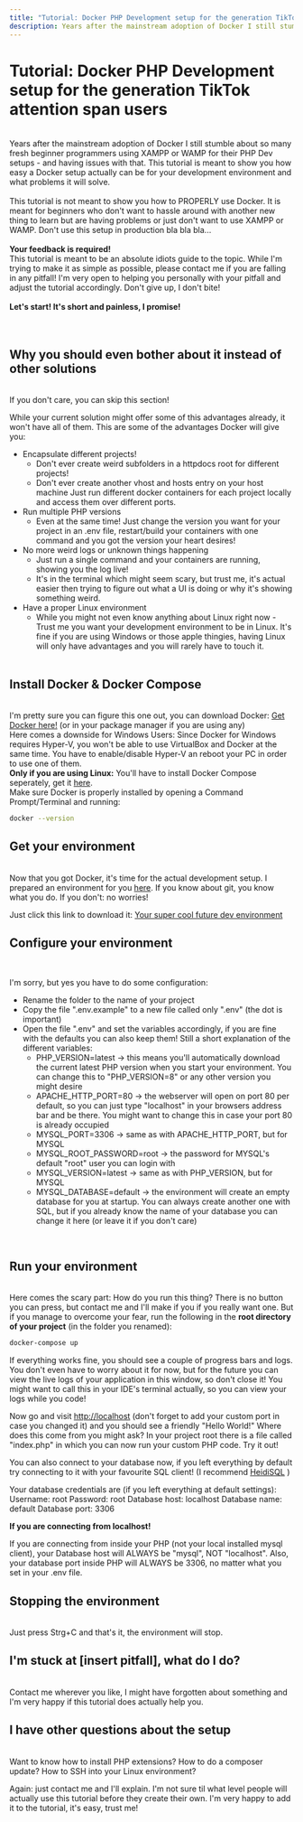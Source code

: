 ```yaml
---
title: "Tutorial: Docker PHP Development setup for the generation TikTok attention span users"
description: Years after the mainstream adoption of Docker I still stumble about so many fresh beginner programmers using XAMPP or WAMP for their PHP Dev setups - and having issues with that. This tutorial is meant to show you how easy a Docker setup actually can be for your development environment and what problems it will solve.
---
```

# Tutorial: Docker PHP Development setup for the generation TikTok attention span users
<br>
Years after the mainstream adoption of Docker I still stumble about so many fresh beginner programmers using XAMPP or WAMP for their PHP Dev setups - and having issues with that. This tutorial is meant to show you how easy a Docker setup actually can be for your development environment and what problems it will solve.
<br><br>
This tutorial is not meant to show you how to PROPERLY use Docker. It is meant for beginners who don't want to hassle around with another new thing to learn but are having problems or just don't want to use XAMPP or WAMP. Don't use this setup in production bla bla bla...
<br><br>
<b>Your feedback is required!</b><br> This tutorial is meant to be an absolute idiots guide to the topic. While I'm trying to make it as simple as possible, please contact me if you are falling in any pitfall! I'm very open to helping you personally with your pitfall and adjust the tutorial accordingly. Don't give up, I don't bite!
<br><br>
<b>Let's start! It's short and painless, I promise!</b>
<br><br><br>

## Why you should even bother about it instead of other solutions
<br>
If you don't care, you can skip this section!
<br>

While your current solution might offer some of this advantages already, it won't have all of them. This are some of the advantages Docker will give you:
- Encapsulate different projects!
    - Don't ever create weird subfolders in a httpdocs root for different projects!
    - Don't ever create another vhost and hosts entry on your host machine Just run different docker containers for each project locally and access them over different ports.
- Run multiple PHP versions
    - Even at the same time! Just change the version you want for your project in an .env file, restart/build your containers with one command and you got the version your heart desires!
- No more weird logs or unknown things happening
    - Just run a single command and your containers are running, showing you the log live!
    - It's in the terminal which might seem scary, but trust me, it's actual easier then trying to figure out what a UI is doing or why it's showing something weird.
- Have a proper Linux environment
    - While you might not even know anything about Linux right now - Trust me you want your development environment to be in Linux. It's fine if you are using Windows or those apple thingies, having Linux will only have   advantages and you will rarely have to touch it.
<br><br>
## Install Docker & Docker Compose
<br>
I'm pretty sure you can figure this one out, you can download Docker:
<a href="https://docs.docker.com/get-docker/" target="_blank" class="text-accent-1">Get Docker here!</a>
(or in your package manager if you are using any)
<br>
Here comes a downside for Windows Users: Since Docker for Windows requires Hyper-V, you won't be able to use VirtualBox and Docker at the same time. You have to enable/disable Hyper-V an reboot your PC in order to use one of them. 
<br>
<b>Only if you are using Linux:</b> You'll have to install Docker Compose seperately, get it <a href="https://docs.docker.com/compose/install/" target="_blank" class="text-accent-1"">here</a>.
<br>
Make sure Docker is properly installed by opening a Command Prompt/Terminal and running:

```bash
docker --version
```

## Get your environment
<br>
Now that you got Docker, it's time for the actual development setup.
I prepared an environment for you <a href="https://github.com/wug-ge/php-apache-mariadb-project-base" target="_blank" class="text-accent-1">here</a>.
If you know about git, you know what you do. If you don't: no worries!

Just click this link to download it: <a href="https://github.com/wug-ge/php-apache-mariadb-project-base/archive/refs/heads/main.zip" target="_blank" class="text-accent-1">Your super cool future dev environment</a>
<br>

## Configure your environment
<br>

I'm sorry, but yes you have to do some configuration:
- Rename the folder to the name of your project
- Copy the file ".env.example" to a new file called only ".env" (the dot is important)
- Open the file ".env" and set the variables accordingly, if you are fine with the defaults you can also keep them! Still a short explanation of the different variables:
    - PHP_VERSION=latest -> this means you'll automatically download the current latest PHP version when you start your environment. You can change this to "PHP_VERSION=8" or any other version you might desire
    - APACHE_HTTP_PORT=80 -> the webserver will open on port 80 per default, so you can just type "localhost" in your browsers address bar and be there. You might want to change this in case your port 80 is already occupied
    - MYSQL_PORT=3306 -> same as with APACHE_HTTP_PORT, but for MYSQL
    - MYSQL_ROOT_PASSWORD=root -> the password for MYSQL's default "root" user you can login with
    - MYSQL_VERSION=latest -> same as with PHP_VERSION, but for MYSQL
    - MYSQL_DATABASE=default -> the environment will create an empty database for you at startup. You can always create another one with SQL, but if you already know the name of your database you can change it here (or leave it if you don't care)

<br>

## Run your environment
<br>
Here comes the scary part: How do you run this thing?
There is no button you can press, but contact me and I'll make if you if you really want one. But if you manage to overcome your fear, run the following in the <b>root directory of your project</b> (in the folder you renamed):

```bash
docker-compose up
```

If everything works fine, you should see a couple of progress bars and logs. You don't even have to worry about it for now, but for the future you can view the live logs of your application in this window, so don't close it! You might want to call this in your IDE's terminal actually, so you can view your logs while you code!

Now go and visit <a href="http://localhost" target="_blank" class="text-accent-1">http://localhost</a> (don't forget to add your custom port in case you changed it) and you should see a friendly "Hello World!"
Where does this come from you might ask?
In your project root there is a file called "index.php" in which you can now run your custom PHP code. Try it out!

You can also connect to your database now, if you left everything by default try connecting to it with your favourite SQL client! (I recommend <a href="https://www.heidisql.com/" target="_blank" class="text-accent-1">HeidiSQL</a> )

Your database credentials are (if you left everything at default settings):
Username: root
Password: root
Database host: localhost
Database name: default
Database port: 3306

<b>If you are connecting from localhost!</b>

If you are connecting from inside your PHP (not your local installed mysql client), your Database host will ALWAYS be "mysql", NOT "localhost".
Also, your database port inside PHP will ALWAYS be 3306, no matter what you set in your .env file.

## Stopping the environment
<br>
Just press Strg+C and that's it, the environment will stop.

## I'm stuck at [insert pitfall], what do I do?
<br>
Contact me wherever you like, I might have forgotten about something and I'm very happy if this tutorial does actually help you.

## I have other questions about the setup
<br>
Want to know how to install PHP extensions? How to do a composer update?
How to SSH into your Linux environment?

Again: just contact me and I'll explain. I'm not sure til what level people will actually use this tutorial before they create their own.
I'm very happy to add it to the tutorial, it's easy, trust me!